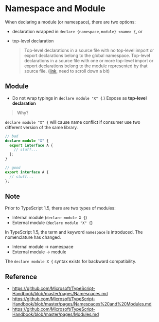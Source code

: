 # Namespace and Module

When declaring a module (or namespace), there are two options:

- declaration wrapped in `declare {namespace,module} <name> {`, or
- top-level declaration

  > Top-level declarations in a source file with no top-level import or export declarations belong to the global namespace.
  > Top-level declarations in a source file with one or more top-level import or export declarations belong to the module represented by that source file. ([link](https://github.com/Microsoft/TypeScript/blob/master/doc/spec.md#23-declarations), need to scroll down a bit)

## Module

- Do not wrap typings in `declare module "X" {`.\\
  Expose as **top-level declaration**

> Why?

`declare module "X" {` will cause name conflict if consumer use two different version of the same library.

```ts
// bad
declare module "X" {
  export interface A {
    // stuff...
  };
}

// good
export interface A {
  // stuff...
};
```

## Note

Prior to TypeScript 1.5, there are two types of modules:

- Internal module (`declare module X {`)
- External module (`declare module "X" {`)

In TypeScript 1.5, the term and keyword `namespace` is introduced.
The nomenclature has changed.

- Internal module -> namespace
- External module -> module

The `declare module X {` syntax exists for backward compatibility.

## Reference

- <https://github.com/Microsoft/TypeScript-Handbook/blob/master/pages/Namespaces.md>
- <https://github.com/Microsoft/TypeScript-Handbook/blob/master/pages/Namespaces%20and%20Modules.md>
- <https://github.com/Microsoft/TypeScript-Handbook/blob/master/pages/Modules.md>
